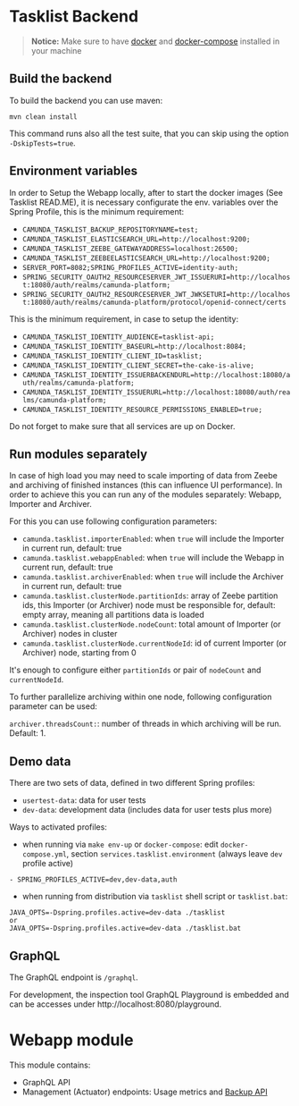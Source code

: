 # Tasklist Backend

> **Notice:** Make sure to have [docker](https://docs.docker.com/install/)
> and [docker-compose](https://docs.docker.com/compose/install/) installed
> in your machine

## Build the backend

To build the backend you can use maven:

```
mvn clean install
```

This command runs also all the test suite, that you can skip using the
option `-DskipTests=true`.

## Environment variables 

In order to Setup the Webapp locally, after to start the docker images (See Tasklist READ.ME), it is necessary configurate the env. variables over the Spring Profile, this is the minimum requirement: 

* `CAMUNDA_TASKLIST_BACKUP_REPOSITORYNAME=test;`
* `CAMUNDA_TASKLIST_ELASTICSEARCH_URL=http://localhost:9200;`
* `CAMUNDA_TASKLIST_ZEEBE_GATEWAYADDRESS=localhost:26500;`
* `CAMUNDA_TASKLIST_ZEEBEELASTICSEARCH_URL=http://localhost:9200;`
* `SERVER_PORT=8082;SPRING_PROFILES_ACTIVE=identity-auth;`
* `SPRING_SECURITY_OAUTH2_RESOURCESERVER_JWT_ISSUERURI=http://localhost:18080/auth/realms/camunda-platform;`
* `SPRING_SECURITY_OAUTH2_RESOURCESERVER_JWT_JWKSETURI=http://localhost:18080/auth/realms/camunda-platform/protocol/openid-connect/certs`

This is the minimum requirement, in case to setup the identity:

* `CAMUNDA_TASKLIST_IDENTITY_AUDIENCE=tasklist-api;`
* `CAMUNDA_TASKLIST_IDENTITY_BASEURL=http://localhost:8084;`
* `CAMUNDA_TASKLIST_IDENTITY_CLIENT_ID=tasklist;`
* `CAMUNDA_TASKLIST_IDENTITY_CLIENT_SECRET=the-cake-is-alive;`
* `CAMUNDA_TASKLIST_IDENTITY_ISSUERBACKENDURL=http://localhost:18080/auth/realms/camunda-platform;`
* `CAMUNDA_TASKLIST_IDENTITY_ISSUERURL=http://localhost:18080/auth/realms/camunda-platform;`
* `CAMUNDA_TASKLIST_IDENTITY_RESOURCE_PERMISSIONS_ENABLED=true;`

Do not forget to make sure that all services are up on Docker. 

## Run modules separately

In case of high load you may need to scale importing of data from Zeebe and archiving of finished instances (this can influence UI performance).
In order to achieve this you can run any of the modules separately: Webapp, Importer and Archiver.

For this you can use following configuration parameters:
* `camunda.tasklist.importerEnabled`: when `true` will include the Importer in current run, default: true
* `camunda.tasklist.webappEnabled`: when `true` will include the Webapp in current run, default: true
* `camunda.tasklist.archiverEnabled`: when `true` will include the Archiver in current run, default: true
* `camunda.tasklist.clusterNode.partitionIds`: array of Zeebe partition ids, this Importer (or Archiver) node must be responsible for, default: empty array, meaning all partitions data is loaded
* `camunda.tasklist.clusterNode.nodeCount`: total amount of Importer (or Archiver) nodes in cluster
* `camunda.tasklist.clusterNode.currentNodeId`: id of current Importer (or Archiver) node, starting from 0

It's enough to configure either `partitionIds` or pair of `nodeCount` and `currentNodeId`.

To further parallelize archiving within one node, following configuration parameter can be used:

`archiver.threadsCount:`: number of threads in which archiving will be run. Default: 1.

## Demo data

There are two sets of data, defined in two different Spring profiles:

- `usertest-data`: data for user tests
- `dev-data`: development data (includes data for user tests plus more)

Ways to activated profiles:

- when running via `make env-up` or `docker-compose`: edit `docker-compose.yml`, section `services.tasklist.environment` (always leave `dev` profile active)
```text
- SPRING_PROFILES_ACTIVE=dev,dev-data,auth
```
- when running from distribution via `tasklist` shell script or `tasklist.bat`:
```text
JAVA_OPTS=-Dspring.profiles.active=dev-data ./tasklist
or 
JAVA_OPTS=-Dspring.profiles.active=dev-data ./tasklist.bat
```

## GraphQL

The GraphQL endpoint is `/graphql`.

For development, the inspection tool GraphQL Playground is embedded and can be accesses under http://localhost:8080/playground.

# Webapp module

This module contains:
* GraphQL API
* Management (Actuator) endpoints: Usage metrics and [Backup API](docs/backup.md)
